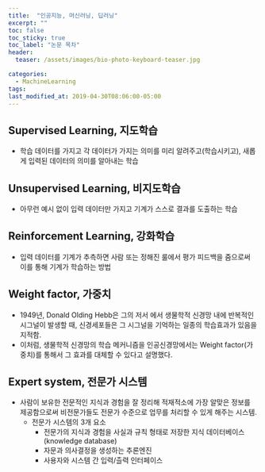 ```yaml
---
title:  "인공지능, 머신러닝, 딥러닝"
excerpt: ""
toc: false
toc_sticky: true
toc_label: "논문 목차"
header:
  teaser: /assets/images/bio-photo-keyboard-teaser.jpg

categories:
  - MachineLearning
tags:
last_modified_at: 2019-04-30T08:06:00-05:00
---
```


## Supervised Learning, 지도학습
+ 학습 데이터를 가지고 각 데이터가 가지는 의미를 미리 알려주고(학습시키고), 새롭게 입력된 데이터의 의미를 알아내는 학습

## Unsupervised Learning, 비지도학습
+ 아무런 예시 없이 입력 데이터만 가지고 기계가 스스로 결과를 도출하는 학습

## Reinforcement Learning, 강화학습
+ 입력 데이터를 기계가 추측하면 사람 또는 정해진 룰에서 평가 피드백을 줌으로써 이를 통해 기계가 학습하는 방법

## Weight factor, 가중치
+ 1949년, Donald Olding Hebb은 그의 저서 <The Organization of Behavior>에서 생물학적 신경망 내에 반복적인 시그널이 발생할 때, 신경세포들은 그 시그널을 기억하는 일종의 학습효과가 있음을 지적함.
+ 이처럼, 생물학적 신경망의 학습 메커니즘을 인공신경망에서는 Weight factor(가중치)를 통해서 그 효과를 대체할 수 있다고 설명했다. 

## Expert system, 전문가 시스템
+ 사람이 보유한 전문적인 지식과 경험을 잘 정리해 적재적소에 가장 알맞은 정보를 제공함으로써 비전문가들도 전문가 수준으로 업무를 처리할 수 있게 해주는 시스템.
  + 전문가 시스템의 3개 요소
    + 전문가의 지식과 경험을 사실과 규칙 형태로 저장한 지식 데이터베이스(knowledge database)
    + 자문과 의사결정을 생성하는 추론엔진
    + 사용자와 시스템 간 입력/츨력 인터페이스
